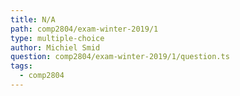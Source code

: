 ```yaml
---
title: N/A
path: comp2804/exam-winter-2019/1
type: multiple-choice
author: Michiel Smid
question: comp2804/exam-winter-2019/1/question.ts
tags:
  - comp2804
---
```

